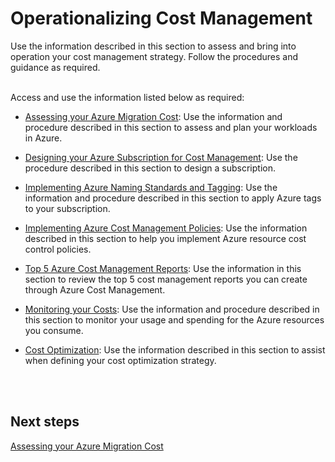 # Operationalizing Cost Management
Use the information described in this section to assess and bring into operation your cost management strategy. Follow the procedures and guidance as required.
<br />
<br />

Access and use the information listed below as required:
  
- [Assessing your Azure Migration Cost](3.1-Assessing%20your%20Azure%20Migration%20Cost.md):  Use the information and procedure described in this section to assess and plan your workloads in Azure. 

- [Designing your Azure Subscription for Cost Management](3.2-Designing-your-Azure-subscription-for-cost-management.md):  Use the procedure described in this section to design a subscription.

- [Implementing Azure Naming Standards and Tagging](3.3-Implementing-Azure-naming-standards-and-tagging.md):  Use the information and procedure described in this section to apply Azure tags to your subscription. 

- [Implementing Azure Cost Management Policies](3.4-Implementing-Azure-cost-management-policies.md):  Use the information described in this section to help you implement Azure resource cost control policies. 

- [Top 5 Azure Cost Management Reports](3.5-Top-5-Azure-cost-management-reports.md):  Use the information in this section to review the top 5 cost management reports you can create through Azure Cost Management.

- [Monitoring your Costs](3.6-Monitoring-your-costs.md):  Use the information and procedure described in this section to monitor your usage and spending for the Azure resources you consume.

- [Cost Optimization](3.7-Cost-Optimization.md):  Use the information described in this section to assist when defining your cost optimization strategy. 
<br />
<br />
  
## Next steps
[Assessing your Azure Migration Cost](3.1-Assessing%20your%20Azure%20Migration%20Cost.md)
